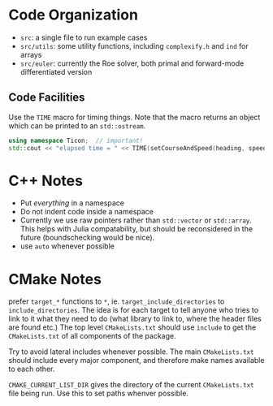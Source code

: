 # Code Organization

 * `src`: a single file to run example cases
 * `src/utils`: some utility functions, including `complexify.h` and `ind` for arrays
 * `src/euler`: currently the Roe solver, both primal and forward-mode differentiated version

## Code Facilities

Use the `TIME` macro for timing things.  Note that the macro returns an object
which can be printed to an `std::ostream`.

```c++
using namespace Ticon;  // important!
std::cout << "elapsed time = " << TIME(setCourseAndSpeed(heading, speed) << std::endl;
```

# C++ Notes

 * Put *everything* in a namespace
 * Do not indent code inside a namespace
 * Currently we use raw pointers rather than `std::vector` or `std::array`.  This helps with Julia compatability, but should be reconsidered in the future (boundschecking would be nice).
 * use `auto` whenever possible

# CMake Notes

prefer `target_*` functions to `*`, ie. `target_include_directories` to `include_directories`.
The idea is for each target to tell anyone who tries to link to it what they need to do (what library to link to, where the header files are found etc.)
The top level `CMakeLists.txt` should use `include` to get the `CMakeLists.txt`
of all components of the package.

Try to avoid lateral includes whenever possible.  The main `CMakeLists.txt`
should include every major component, and therefore make names available
to each other.

`CMAKE_CURRENT_LIST_DIR` gives the directory of the current `CMakeLists.txt`
file being run.  Use this to set paths whenver possible.
